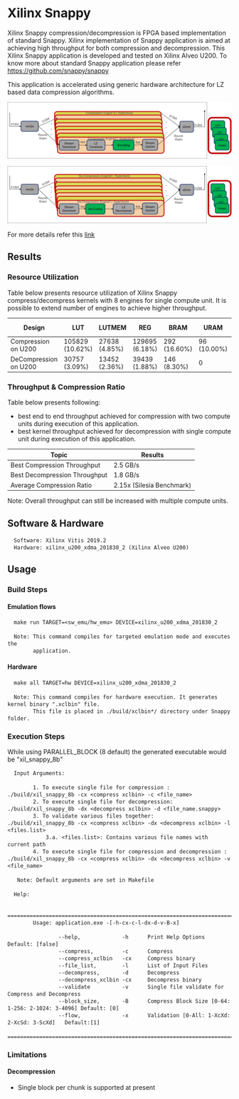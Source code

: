 # Xilinx Snappy  

Xilinx Snappy compression/decompression is FPGA based implementation of standard Snappy. 
Xilinx implementation of Snappy application is aimed at achieving high throughput for both compression and decompression.
This Xilinx Snappy application is developed and tested on Xilinx Alveo U200. To know
more about standard Snappy application please refer https://github.com/snappy/snappy

This application is accelerated using generic hardware architecture for LZ based data compression algorithms.

![LZx compress select](../../../common/img/lzx_comp.png) <br />

![LZx decompress select](../../../common/img/lzx_decomp.png) <br />

For more details refer this [link](https://xilinx.github.io/Vitis_Libraries/data_compression/source/L2/design.html)


## Results

### Resource Utilization <br />

Table below presents resource utilization of Xilinx Snappy compress/decompress
kernels with 8 engines for single compute unit. It is possible to extend number of engines to achieve higher throughput.


| Design | LUT | LUTMEM | REG | BRAM | URAM| DSP | Fmax (MHz) |
| --------------- | --- | ------ | --- | ---- | --- | -----| -----|
| Compression on U200     | 105829 (10.62%) | 27638 (4.85%)| 129695 (6.18%)| 292 (16.60%) | 96 (10.00%)| 2(0.03%)|273|
| DeCompression on U200   | 30757 (3.09%) | 13452 (2.36%)| 39439 (1.88%) | 146 (8.30%) | 0|1(0.01%)|300|


### Throughput & Compression Ratio

Table below presents following:
* best end to end throughput achieved for compression with two compute units during execution of this application.
* best kernel throughput achieved for decompression with single compute unit during execution of this application.

| Topic| Results| 
|-------|--------|
|Best Compression Throughput|2.5 GB/s|
|Best Decompression Throughput|1.8 GB/s|
|Average Compression Ratio| 2.15x (Silesia Benchmark)|

Note: Overall throughput can still be increased with multiple compute units.

## Software & Hardware

```
  Software: Xilinx Vitis 2019.2
  Hardware: xilinx_u200_xdma_201830_2 (Xilinx Alveo U200)
```
 
## Usage


### Build Steps

#### Emulation flows
```
  make run TARGET=<sw_emu/hw_emu> DEVICE=xilinx_u200_xdma_201830_2
  
  Note: This command compiles for targeted emulation mode and executes the
        application.
```
#### Hardware

```
  make all TARGET=hw DEVICE=xilinx_u200_xdma_201830_2

  Note: This command compiles for hardware execution. It generates kernel binary ".xclbin" file. 
        This file is placed in ./build/xclbin*/ directory under Snappy folder.

```

### Execution Steps

While using PARALLEL_BLOCK (8 default) the generated executable would be
"xil_snappy_8b"

```
  Input Arguments: 
    
        1. To execute single file for compression :  ./build/xil_snappy_8b -cx <compress xclbin> -c <file_name>
        2. To execute single file for decompression: ./build/xil_snappy_8b -dx <decompress xclbin> -d <file_name.snappy>
        3. To validate various files together:       ./build/xil_snappy_8b -cx <compress xclbin> -dx <decompress xclbin> -l <files.list>
            3.a. <files.list>: Contains various file names with current path
        4. To execute single file for compression and decompression : ./build/xil_snappy_8b -cx <compress xclbin> -dx <decompress xclbin> -v <file_name>    
        
   Note: Default arguments are set in Makefile

  Help:

        ===============================================================================================
        Usage: application.exe -[-h-cx-c-l-dx-d-v-B-x]

                --help,             -h      Print Help Options   Default: [false]
                --compress,         -c      Compress
                --compress_xclbin   -cx     Compress binary
                --file_list,        -l      List of Input Files
                --decompress,       -d      Decompress
                --decompress_xclbin -cx     Decompress binary
                --validate          -v      Single file validate for Compress and Decompress
                --block_size,       -B      Compress Block Size [0-64: 1-256: 2-1024: 3-4096] Default: [0]
                --flow,             -x      Validation [0-All: 1-XcXd: 2-XcSd: 3-ScXd]   Default:[1]
        ===============================================================================================

```


### Limitations

#### Decompression

- Single block per chunk is supported at present

